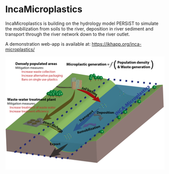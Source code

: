 # IncaMicroplastics

IncaMicroplastics is building on the hydrology model PERSiST to simulate the mobilization from soils to the river, deposition in river sediment 
and transport through the river network down to the river outlet.

A demonstration web-app is available at: https://ikhapp.org/inca-microplastics/

![Conceptual diagram](Model_sketch-01.png)
